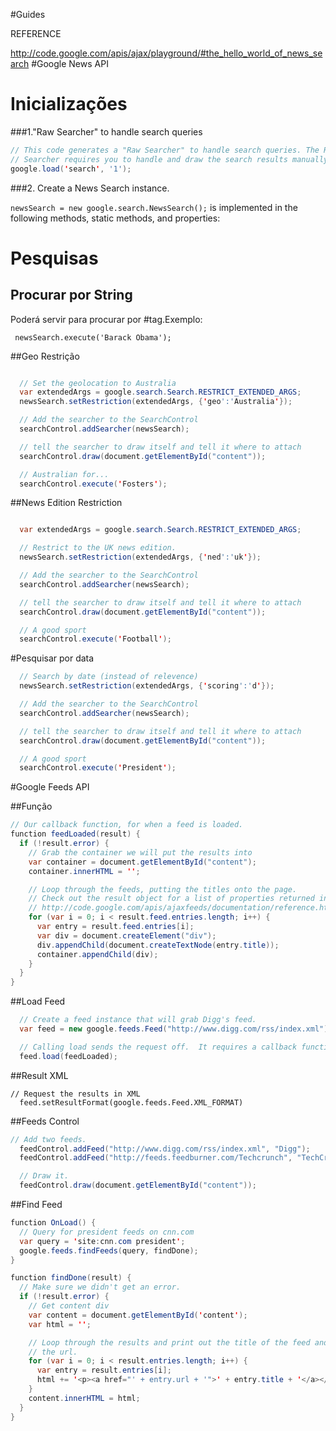 #Guides 

REFERENCE

http://code.google.com/apis/ajax/playground/#the_hello_world_of_news_search
#Google News API

# Inicializações
###1."Raw Searcher" to handle search queries
```java
// This code generates a "Raw Searcher" to handle search queries. The Raw 
// Searcher requires you to handle and draw the search results manually.
google.load('search', '1');
```

###2. Create a News Search instance.
  
`newsSearch = new google.search.NewsSearch();` is implemented in the following methods, static methods, and properties:

# Pesquisas
## Procurar por String
Poderá servir para procurar por #tag.Exemplo:

` newsSearch.execute('Barack Obama');`

##Geo Restrição
```java

  // Set the geolocation to Australia
  var extendedArgs = google.search.Search.RESTRICT_EXTENDED_ARGS;
  newsSearch.setRestriction(extendedArgs, {'geo':'Australia'});

  // Add the searcher to the SearchControl
  searchControl.addSearcher(newsSearch);

  // tell the searcher to draw itself and tell it where to attach
  searchControl.draw(document.getElementById("content"));

  // Australian for...
  searchControl.execute('Fosters');
```

##News Edition Restriction
```java

  var extendedArgs = google.search.Search.RESTRICT_EXTENDED_ARGS;

  // Restrict to the UK news edition.
  newsSearch.setRestriction(extendedArgs, {'ned':'uk'});

  // Add the searcher to the SearchControl
  searchControl.addSearcher(newsSearch);

  // tell the searcher to draw itself and tell it where to attach
  searchControl.draw(document.getElementById("content"));

  // A good sport
  searchControl.execute('Football');
```

#Pesquisar por data

```Java
  // Search by date (instead of relevence)
  newsSearch.setRestriction(extendedArgs, {'scoring':'d'});

  // Add the searcher to the SearchControl
  searchControl.addSearcher(newsSearch);

  // tell the searcher to draw itself and tell it where to attach
  searchControl.draw(document.getElementById("content"));

  // A good sport
  searchControl.execute('President');
```




#Google Feeds API


##Função
```JAVA
// Our callback function, for when a feed is loaded.
function feedLoaded(result) {
  if (!result.error) {
    // Grab the container we will put the results into
    var container = document.getElementById("content");
    container.innerHTML = '';

    // Loop through the feeds, putting the titles onto the page.
    // Check out the result object for a list of properties returned in each entry.
    // http://code.google.com/apis/ajaxfeeds/documentation/reference.html#JSON
    for (var i = 0; i < result.feed.entries.length; i++) {
      var entry = result.feed.entries[i];
      var div = document.createElement("div");
      div.appendChild(document.createTextNode(entry.title));
      container.appendChild(div);
    }
  }
}

```
##Load Feed

```JAVA
  // Create a feed instance that will grab Digg's feed.
  var feed = new google.feeds.Feed("http://www.digg.com/rss/index.xml");

  // Calling load sends the request off.  It requires a callback function.
  feed.load(feedLoaded);
```

##Result XML

```
// Request the results in XML
  feed.setResultFormat(google.feeds.Feed.XML_FORMAT)
```

##Feeds Control
```JAVA
// Add two feeds.
  feedControl.addFeed("http://www.digg.com/rss/index.xml", "Digg");
  feedControl.addFeed("http://feeds.feedburner.com/Techcrunch", "TechCrunch");

  // Draw it.
  feedControl.draw(document.getElementById("content"));
```

##Find Feed

```JAVA
function OnLoad() {
  // Query for president feeds on cnn.com
  var query = 'site:cnn.com president';
  google.feeds.findFeeds(query, findDone);
}
```

```JAVA
function findDone(result) {
  // Make sure we didn't get an error.
  if (!result.error) {
    // Get content div
    var content = document.getElementById('content');
    var html = '';

    // Loop through the results and print out the title of the feed and link to
    // the url.
    for (var i = 0; i < result.entries.length; i++) {
      var entry = result.entries[i];
      html += '<p><a href="' + entry.url + '">' + entry.title + '</a></p>';
    }
    content.innerHTML = html;
  }
}

```

